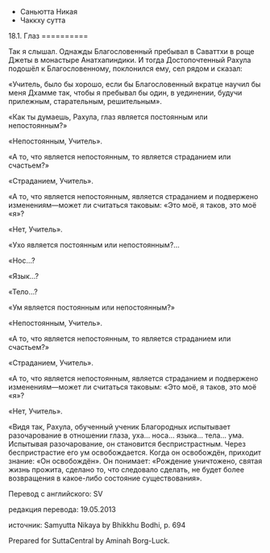 









* Саньютта Никая
* Чаккху сутта


18\.1\. Глаз
\=\=\=\=\=\=\=\=\=\=



Так я слышал\. Однажды Благословенный пребывал в Саваттхи в роще Джеты в монастыре Анатхапиндики\. И тогда Достопочтенный Рахула подошёл к Благословенному, поклонился ему, сел рядом и сказал:


«Учитель, было бы хорошо, если бы Благословенный вкратце научил бы меня Дхамме так, чтобы я пребывал бы один, в уединении, будучи прилежным, старательным, решительным»\.


«Как ты думаешь, Рахула, глаз является постоянным или непостоянным?»


«Непостоянным, Учитель»\.


«А то, что является непостоянным, то является страданием или счастьем?»


«Страданием, Учитель»\.


«А то, что является непостоянным, является страданием и подвержено изменениям—может ли считаться таковым: «Это моё, я таков, это моё «я»?


«Нет, Учитель»\.


«Ухо является постоянным или непостоянным?…


«Нос…?


«Язык…?


«Тело…?


«Ум является постоянным или непостоянным?»


«Непостоянным, Учитель»\.


«А то, что является непостоянным, то является страданием или счастьем?»


«Страданием, Учитель»\.


«А то, что является непостоянным, является страданием и подвержено изменениям—может ли считаться таковым: «Это моё, я таков, это моё «я»?


«Нет, Учитель»\.


«Видя так, Рахула, обученный ученик Благородных испытывает разочарование в отношении глаза, уха… носа… языка… тела… ума\. Испытывая разочарование, он становится беспристрастным\. Через беспристрастие его ум освобождается\. Когда он освобождён, приходит знание: «Он освобождён»\. Он понимает: «Рождение уничтожено, святая жизнь прожита, сделано то, что следовало сделать, не будет более возвращения в какое\-либо состояние существования»\.



Перевод с английского: SV


редакция перевода: 19\.05\.2013


источник: Samyutta Nikaya by Bhikkhu Bodhi, p\. 694


Prepared for SuttaCentral by Aminah Borg\-Luck\.






